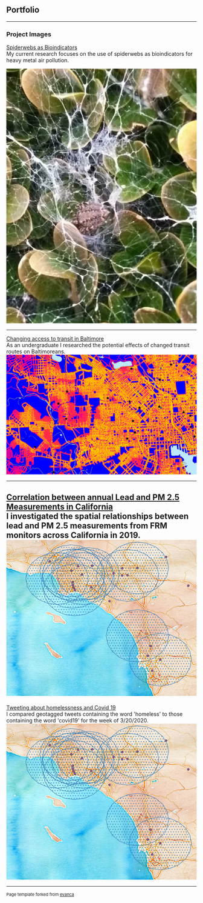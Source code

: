 ## Portfolio

---

### Project Images

[Spiderwebs as Bioindicators](spiderwebs/index)
<br>
My current research focuses on the use of spiderwebs as bioindicators for heavy metal air pollution. 

[<img src="images/spiderbutt.jpg?raw=true"/>](spiderwebs/index.md)

---
[Changing access to transit in Baltimore](capstone/index.md)
<br>
As an undergraduate I researched the potential effects of changed transit routes on Baltimoreans. 
[<img src="images/closeup.PNG?raw=true"/>](capstone/index.md)

---
[Correlation between annual Lead and PM 2.5 Measurements in California](project1_486/index.md)
<br>
I investigated the spatial relationships between lead and PM 2.5 measurements from FRM monitors across California in 2019. 
[<img src="images/closeup_buffer_ca.PNG?raw=true"/>](project1_486/index.md)
---

[Tweeting about homelessness and Covid 19](project1_486/index.md)
<br>
I compared geotagged tweets containing the word 'homeless' to those containing the word 'covid19' for the week of 3/20/2020.
[<img src="images/closeup_buffer_ca.PNG?raw=true"/>](project1_486/index.md)

---
<p style="font-size:11px">Page template forked from <a href="https://github.com/evanca/quick-portfolio">evanca</a></p>
<!-- Remove above link if you don't want to attibute -->


